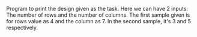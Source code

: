 Program to print the design given as the task. 
Here we can have 2 inputs: 
The number of rows and the number of columns. 
The first sample given is for rows value as 4 and the column as 7.
In the second sample, it's 3 and 5 respectively.
